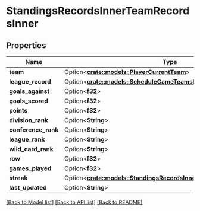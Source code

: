 # StandingsRecordsInnerTeamRecordsInner

## Properties

Name | Type | Description | Notes
------------ | ------------- | ------------- | -------------
**team** | Option<[**crate::models::PlayerCurrentTeam**](Player_currentTeam.md)> |  | [optional]
**league_record** | Option<[**crate::models::ScheduleGameTeamsHomeLeagueRecord**](ScheduleGame_teams_home_leagueRecord.md)> |  | [optional]
**goals_against** | Option<**f32**> |  | [optional]
**goals_scored** | Option<**f32**> |  | [optional]
**points** | Option<**f32**> |  | [optional]
**division_rank** | Option<**String**> |  | [optional]
**conference_rank** | Option<**String**> |  | [optional]
**league_rank** | Option<**String**> |  | [optional]
**wild_card_rank** | Option<**String**> |  | [optional]
**row** | Option<**f32**> |  | [optional]
**games_played** | Option<**f32**> |  | [optional]
**streak** | Option<[**crate::models::StandingsRecordsInnerTeamRecordsInnerStreak**](Standings_records_inner_teamRecords_inner_streak.md)> |  | [optional]
**last_updated** | Option<**String**> |  | [optional]

[[Back to Model list]](../README.md#documentation-for-models) [[Back to API list]](../README.md#documentation-for-api-endpoints) [[Back to README]](../README.md)


